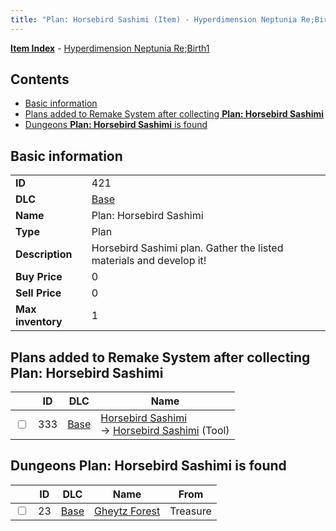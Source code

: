 ```yaml
---
title: "Plan: Horsebird Sashimi (Item) - Hyperdimension Neptunia Re;Birth1"
---
```


[**Item Index**](/neptunia/rb1/item/index.html) - [Hyperdimension Neptunia Re;Birth1](/neptunia/rb1)

## Contents

- [Basic information](#basic-information)
- [Plans added to Remake System after collecting **Plan: Horsebird Sashimi**](#plans-added-to-remake-system-after-collecting-plan-horsebird-sashimi)
- [Dungeons **Plan: Horsebird Sashimi** is found](#dungeons-plan-horsebird-sashimi-is-found)

## Basic information

|   |   |
| -- | -- |
| **ID** | 421 |
| **DLC** | [Base](/neptunia/rb1/dlc/1-base.html) |
| **Name** | Plan: Horsebird Sashimi |
| **Type** | Plan |
| **Description** | Horsebird Sashimi plan. Gather the listed materials and develop it! |
| **Buy Price** | 0 |
| **Sell Price** | 0 |
| **Max inventory** | 1 |

## Plans added to Remake System after collecting **Plan: Horsebird Sashimi**

|    | ID | DLC | Name |
| -- | -- | --- | ---- |
| <input type="checkbox" id="rb1-remake-1-333" class="trackbox" /> | 333 | [Base](/neptunia/rb1/dlc/1-base.html) | [Horsebird Sashimi](/neptunia/rb1/remake/1-333-horsebird-sashimi.html)<br />→ [Horsebird Sashimi](/neptunia/rb1/item/1-22-horsebird-sashimi.html) (Tool) |

## Dungeons **Plan: Horsebird Sashimi** is found

|    | ID | DLC | Name | From |
| -- | -- | --- | ---- | ---- |
| <input type="checkbox" id="rb1-dungeon-1-23" class="trackbox" /> | 23 | [Base](/neptunia/rb1/dlc/1-base.html) | [Gheytz Forest](/neptunia/rb1/dungeon/1-23-gheytz-forest.html) | Treasure |
